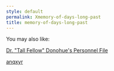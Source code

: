 ```yaml
---
style: default
permalink: Xmemory-of-days-long-past
title: memory-of-days-long-past
---
```

You may also like:

[Dr. "Tall Fellow" Donohue's Personnel File](http://scp-wiki.net/martin-tall-fellow-donohue)

[anqxyr](http://scp-wiki.net/anqxyr)
